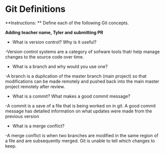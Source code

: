 # Git Definitions

**Instructions: ** Define each of the following Git concepts.

**Adding teacher name, Tyler and submitting PR**

* What is version control?  Why is it useful?

-Version control systems are a category of sofware tools thatr help manage changes to the source code over time.

* What is a branch and why would you use one?

-A branch is a duplication of the master branch (main project) so that modifications can be made remotely and pushed back into the main master project remotely after review.

* What is a commit? What makes a good commit message?

-A commit is a save of a file that is being worked on in git. A good commit message has detailed information on what updates were made from the previous version

* What is a merge conflict?

-A merge conflict is when two branches are modified in the same region of a file and are subsequently merged. Git is unable to tell which changes to keep.